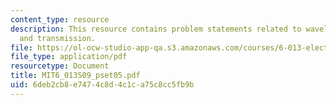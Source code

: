 ```yaml
---
content_type: resource
description: This resource contains problem statements related to wavelength, voltage
  and transmission.
file: https://ol-ocw-studio-app-qa.s3.amazonaws.com/courses/6-013-electromagnetics-and-applications-spring-2009/6deb2cb8e7474c8d4c1ca75c8cc5fb9b_MIT6_013S09_pset05.pdf
file_type: application/pdf
resourcetype: Document
title: MIT6_013S09_pset05.pdf
uid: 6deb2cb8-e747-4c8d-4c1c-a75c8cc5fb9b
---
```

